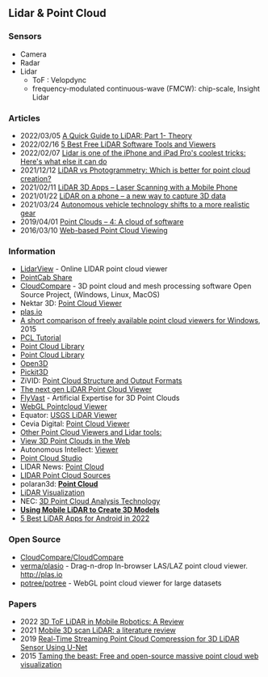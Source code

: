 ## Lidar & Point Cloud


### Sensors
- Camera
- Radar
- Lidar
    - ToF : Velopdync
    - frequency-modulated continuous-wave (FMCW): chip-scale, Insight Lidar


### Articles
- 2022/03/05 [A Quick Guide to LiDAR: Part 1- Theory](https://medium.com/mlearning-ai/a-quick-guide-to-lidar-part-1-theory-7c8ff48af0b9)
- 2022/02/16 [5 Best Free LiDAR Software Tools and Viewers](https://gisgeography.com/lidar-software-tools/)
- 2022/02/07 [Lidar is one of the iPhone and iPad Pro's coolest tricks: Here's what else it can do](https://www.cnet.com/tech/mobile/lidar-is-one-of-the-iphone-ipad-coolest-tricks-its-only-getting-better/)
- 2021/12/12 [LiDAR vs Photogrammetry: Which is better for point cloud creation?](https://www.mosaic51.com/technology/lidar-vs-photogrammetry-which-is-better-for-point-cloud-creation/)
- 2021/02/11 [LiDAR 3D Apps – Laser Scanning with a Mobile Phone](https://3dwithus.com/lidar-3d-apps-laser-scanning-with-smartphone-iphone)
- 2021/01/22 [LiDAR on a phone – a new way to capture 3D data](https://resource.esriuk.com/blog/lidar-on-a-phone-a-new-way-to-capture-3d-data/)
- 2021/03/24 [Autonomous vehicle technology shifts to a more realistic gear](https://www.laserfocusworld.com/test-measurement/article/14197547/autonomous-vehicle-technology-shifts-to-a-more-realistic-gear)
- 2019/04/01 [Point Clouds – 4: A cloud of software](https://blog.bricsys.com/free-point-cloud-software/)
- 2016/03/10 [Web-based Point Cloud Viewing](https://scanable.com/web-based-point-cloud-viewing/)



### Information
- [LidarView](http://lidarview.com/) - Online LIDAR point cloud viewer
- [PointCab Share](https://pointcab-software.com/en/pointcab-share_free-point-cloud-viewer/)
- [CloudCompare](https://www.danielgm.net/cc/) - 3D point cloud and mesh processing software
Open Source Project, (Windows, Linux, MacOS)
- Nektar 3D: [Point Cloud Viewer](https://nektar3d.com/mobile-mapping/point-cloud-viewer/)
- [plas.io](https://plas.io/)
- [A short comparison of freely available point cloud viewers for Windows](http://www.close-range.com/docs/Point-Cloud-Viewers.pdf), 2015
- [PCL Tutorial](https://pcl.gitbook.io/tutorial/)
- [Point Cloud Library](https://pointclouds.org/)
- [Point Cloud Library](https://pcl.readthedocs.io/projects/tutorials/en/latest/index.html)
- [Open3D](http://www.open3d.org/docs/release/introduction.html)
- [Pickit3D](https://docs.pickit3d.com/en/latest/documentation/configuration/index.html)
- ZiVID: [Point Cloud Structure and Output Formats](https://support.zivid.com/latest/reference-articles/point-cloud-structure-and-output-formats.html)
- [The next gen LiDAR Point Cloud Viewer](https://www.cyclomedia.com/en/resources/news/next-gen-lidar-point-cloud-viewer)
- [FlyVast](https://flyvast.com/) - Artificial Expertise for 3D Point Clouds
- [WebGL Pointcloud Viewer](https://sites.icmc.usp.br/fosorio/webgl/webgl-data.html)
- Equator: [USGS LiDAR Viewer](https://equatorstudios.com/lidar-viewer/)
- Cevia Digital: [Point Cloud Viewer](https://ceviadigital.com/point-cloud-viewer-2/)
- [Other Point Cloud Viewers and Lidar tools:](https://www.usna.edu/Users/oceano/pguth/md_help/html/other_point_cloud_viewers.htm)
- [View 3D Point Clouds in the Web](https://leica-geosystems.com/industries/power-and-plant/survey-and-engineering/documentation-and-design/view-3d-point-clouds-in-the-web)
- Autonomous Intellect: [Viewer](https://autonomousintellect.com/3D/3DPointCloudViewer.html)
- [Point Cloud Studio](https://pointcloud.studio/)
- LIDAR News: [Point Cloud](https://lidarnews.com/tag/point-cloud/)
- [LIDAR Point Cloud Sources](https://www.usna.edu/Users/oceano/pguth/md_help/html/lidar_pt_clouds.htm)
- polaran3d: [**Point Cloud**](https://polaron3d.com/Hub/point-clouds/)
- [LiDAR Visualization](https://web.cs.ucdavis.edu/~okreylos/ResDev/LiDAR/index.html)
- NEC: [3D Point Cloud Analysis Technology](https://www.ncos.co.jp/en/products/3dpoint.html)
- [**Using Mobile LiDAR to Create 3D Models**](https://sparkgeo.com/blog/using-mobile-lidar-to-create-3d-models/)
- [5 Best LiDAR Apps for Android in 2022](https://androidappsforme.com/lidar-apps-android/)


### Open Source
- [CloudCompare/CloudCompare](https://github.com/CloudCompare/CloudCompare)
- [verma/plasio](https://github.com/verma/plasio) - Drag-n-drop In-browser LAS/LAZ point cloud viewer. http://plas.io
- [potree/potree](https://github.com/potree/potree) - WebGL point cloud viewer for large datasets



### Papers
- 2022 [3D ToF LiDAR in Mobile Robotics: A Review](https://arxiv.org/pdf/2202.11025.pdf)
- 2021 [Mobile 3D scan LiDAR: a literature review](https://www.tandfonline.com/doi/full/10.1080/19475705.2021.1964617)
- 2019 [Real-Time Streaming Point Cloud Compression for 3D LiDAR Sensor Using U-Net](https://ieeexplore.ieee.org/stamp/stamp.jsp?tp=&arnumber=8798629)
- 2015 [Taming the beast: Free and open-source massive point cloud web visualization](https://www.researchgate.net/publication/284617106_Taming_the_beast_Free_and_open-source_massive_point_cloud_web_visualization)

